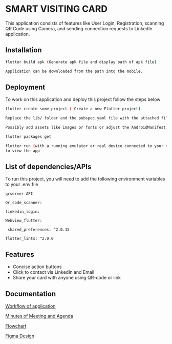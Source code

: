 
# SMART VISITING CARD

This application consists of features like User Login, Registration, scanning QR Code using Camera, and sending connection requests to LinkedIn application.



## Installation

```bash
flutter build apk (Generate apk file and display path of apk file)
```
```bash
Application can be downloaded from the path into the mobile.
```
## Deployment



To work on this application and deploy this project follow the steps below 

```bash
flutter create some_project ( Create a new Flutter project)
```
```bash
Replace the lib/ folder and the pubspec.yaml file with the attached files
```

```bash
Possibly add assets like images or fonts or adjust the AndroidManifest.xml
```
```bash
flutter packages get
```
```bash
flutter run (with a running emulator or real device connected to your machine)
to view the app
```


## List of dependencies/APIs 

To run this project, you will need to add the following environment variables to your .env file

`qrserver API`

`Qr_code_scanner:`

 `linkedin_login:`
 
 `Webview_flutter:`

 ` shared_preferences: ^2.0.15`

 `flutter_lints: ^2.0.0`



## Features

- Concise action buttons
- Click to contact via LinkedIn and  Email
- Share your card with anyone using QR-code or link


## Documentation

[Workflow of application](https://docs.google.com/document/d/19u4hYcj-ofgCT6lgTOXPYarMoZGMuJx6F9Xby1_4sGE/edit)

[Minutes of Meeting and Agenda](https://docs.google.com/document/d/1M-jZL4X4t661mZRLXwDyyMKj-ODa7hl1sGhw4y9_MNQ/edit)

[Flowchart](https://docs.google.com/drawings/d/1I-uEPA2a9waO5fKqAX-PK2DVyRbfW-wP5_xqdJiBH54/edit)

[Figma Design](https://www.figma.com/file/WTqVluWopdiVCQLrdjekpc/Sign-Up-Form-and-Welcome-Screen-(Community)?node-id=0%3A1)



